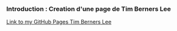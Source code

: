 ### Introduction :  Creation d'une page de Tim Berners Lee

[Link to my GitHub Pages Tim Berners Lee  ](https://kiza-coder.github.io/tim-berners-lee/)


